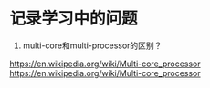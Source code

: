 # 记录学习中的问题

1. multi-core和multi-processor的区别？

<https://en.wikipedia.org/wiki/Multi-core_processor>
<https://en.wikipedia.org/wiki/Multi-core_processor>